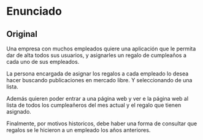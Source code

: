 # Enunciado
## Original

Una empresa con muchos empleados quiere una aplicación que le permita dar de alta todos sus usuarios, y asignarles un regalo de cumpleaños a cada uno de sus empleados.

La persona encargada de asignar los regalos a cada empleado lo desea hacer buscando publicaciones en mercado libre. Y seleccionando de una lista.

Además quieren poder entrar a una página web y ver e la página web al lista de todos los cumpleañeros del mes actual y el regalo que tienen asignado.

Finalmente, por motivos historicos, debe haber una forma de consultar que regalos se le hicieron a un empleado los años anteriores.
